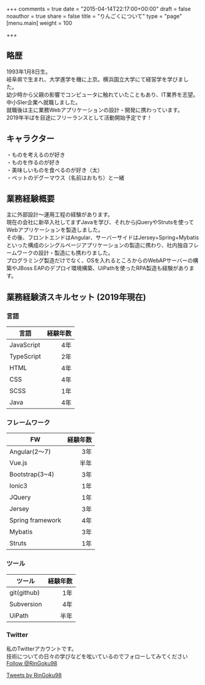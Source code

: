 +++
comments = true
date = "2015-04-14T22:17:00+00:00"
draft = false
noauthor = true
share = false
title = "りんごくについて"
type = "page"
[menu.main]
weight = 100

+++
## 略歴
1993年1月8日生。<br />
岐阜県で生まれ、大学進学を機に上京。横浜国立大学にて経営学を学びました。<br />
幼少時から父親の影響でコンピュータに触れていたこともあり、IT業界を志望。中小SIer企業へ就職しました。<br />
就職後は主に業務Webアプリケーションの設計・開発に携わっています。<br />
2019年半ばを目途にフリーランスとして活動開始予定です！<br />

## キャラクター
・ものを考えるのが好き<br />
・ものを作るのが好き<br />
・美味しいものを食べるのが好き（太）<br />
・ペットのデグーマウス（名前はおもち）と一緒<br />

## 業務経験概要
主に外部設計～運用工程の経験があります。</br >
現在の会社に新卒入社してまずJavaを学び、それからjQueryやStrutsを使ってWebアプリケーションを製造しました。<br />
その後、フロントエンドはAngular、サーバーサイドはJersey+Spring+Mybatisといった構成のシングルページアプリケーションの製造に携わり、社内独自フレームワークの設計・製造にも携わりました。<br />
プログラミング製造だけでなく、OSを入れるところからのWebAPサーバーの構築やJBoss EAPのデプロイ環境構築、UiPathを使ったRPA製造も経験があります。

## 業務経験済スキルセット (2019年現在)
### 言語
|言語|経験年数|
|---|---:|
|JavaScript|4年|
|TypeScript|2年|
|HTML|4年|
|CSS|4年|
|SCSS|1年|
|Java|4年|

### フレームワーク
|FW|経験年数|
|---|---:|
|Angular(2～7)|3年|
|Vue.js|半年|
|Bootstrap(3~4)|3年|
|Ionic3|1年|
|JQuery|1年|
|Jersey|3年|
|Spring framework|4年|
|Mybatis|3年|
|Struts|1年|

### ツール
|ツール|経験年数|
|---|---:|
|git(github)|1年|
|Subversion|4年|
|UiPath|半年|

### Twitter
私のTwitterアカウントです。<br>
技術についての日々の学びなどを呟いているのでフォローしてみてください<br>
<a href="https://twitter.com/RinGoku98?ref_src=twsrc%5Etfw" class="twitter-follow-button" data-show-count="false">Follow @RinGoku98</a><script async src="https://platform.twitter.com/widgets.js" charset="utf-8"></script>

<a class="twitter-timeline" href="https://twitter.com/RinGoku98?ref_src=twsrc%5Etfw">Tweets by RinGoku98</a> <script async src="https://platform.twitter.com/widgets.js" charset="utf-8"></script>
